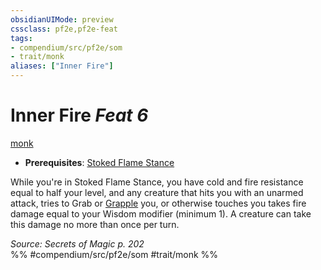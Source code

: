 ```yaml
---
obsidianUIMode: preview
cssclass: pf2e,pf2e-feat
tags:
- compendium/src/pf2e/som
- trait/monk
aliases: ["Inner Fire"]
---
```

# Inner Fire  *Feat 6*  
[monk](rules/traits/monk.md)  

- **Prerequisites**: [Stoked Flame Stance](compendium/feats/stoked-flame-stance-som.md)

While you're in Stoked Flame Stance, you have cold and fire resistance equal to half your level, and any creature that hits you with an unarmed attack, tries to Grab or [Grapple](rules/actions/grapple.md) you, or otherwise touches you takes fire damage equal to your Wisdom modifier (minimum 1). A creature can take this damage no more than once per turn.

*Source: Secrets of Magic p. 202*  
%% #compendium/src/pf2e/som #trait/monk %%
